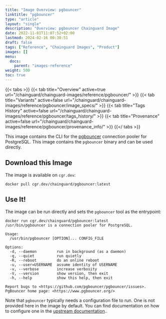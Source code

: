 ```yaml
---
title: "Image Overview: pgbouncer"
linktitle: "pgbouncer"
type: "article"
layout: "single"
description: "Overview: pgbouncer Chainguard Image"
date: 2022-11-01T11:07:52+02:00
lastmod: 2024-02-16 00:30:51
draft: false
tags: ["Reference", "Chainguard Images", "Product"]
images: []
menu: 
  docs: 
    parent: "images-reference"
weight: 500
toc: true
---
```


{{< tabs >}}
{{< tab title="Overview" active=true url="/chainguard/chainguard-images/reference/pgbouncer/" >}}
{{< tab title="Variants" active=false url="/chainguard/chainguard-images/reference/pgbouncer/image_specs/" >}}
{{< tab title="Tags History" active=false url="/chainguard/chainguard-images/reference/pgbouncer/tags_history/" >}}
{{< tab title="Provenance" active=false url="/chainguard/chainguard-images/reference/pgbouncer/provenance_info/" >}}
{{</ tabs >}}



<!--overview:start-->
This image contains the CLI for the [pgbouncer](https://www.pgbouncer.org/) connection pooler for PostgreSQL. This image contains the `pgbouncer` binary and can be used directly.
<!--overview:end-->

<!--getting:start-->
## Download this Image
The image is available on `cgr.dev`:

```
docker pull cgr.dev/chainguard/pgbouncer:latest
```
<!--getting:end-->

<!--body:start-->
## Use It!

The image can be run directly and sets the `pgbouncer` tool as the entrypoint:

```
docker run cgr.dev/chainguard/pgbouncer:latest
/usr/bin/pgbouncer is a connection pooler for PostgreSQL.

Usage:
  /usr/bin/pgbouncer [OPTION]... CONFIG_FILE

Options:
  -d, --daemon         run in background (as a daemon)
  -q, --quiet          run quietly
  -R, --reboot         do an online reboot
  -u, --user=USERNAME  assume identity of USERNAME
  -v, --verbose        increase verbosity
  -V, --version        show version, then exit
  -h, --help           show this help, then exit

Report bugs to <https://github.com/pgbouncer/pgbouncer/issues>.
PgBouncer home page: <https://www.pgbouncer.org/>
```

Note that `pgbouncer` typically needs a configuration file to run.
One is not provided here in the image by default.
You can find documentation on how to configure one in the [upstream documentation](https://www.pgbouncer.org/config.html#authentication-settings)..
<!--body:end-->

